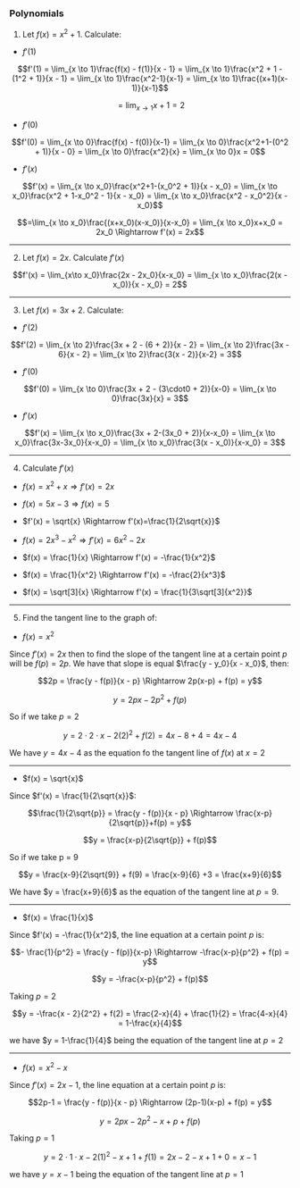 ### Polynomials

1) Let $f(x) = x^2 + 1$. Calculate:

- $f'(1)$

$$f'(1) = \lim_{x \to 1}\frac{f(x) - f(1)}{x - 1} = \lim_{x \to 1}\frac{x^2 + 1 - (1^2 + 1)}{x - 1} = \lim_{x \to 1}\frac{x^2-1}{x-1} = \lim_{x \to 1}\frac{(x+1)(x-1)}{x-1}$$

$$=\lim_{x \to 1}x+1 = 2$$

- $f'(0)$

$$f'(0) = \lim_{x \to 0}\frac{f(x) - f(0)}{x-1} = \lim_{x \to 0}\frac{x^2+1-(0^2 + 1)}{x - 0} = \lim_{x \to 0}\frac{x^2}{x} = \lim_{x \to 0}x = 0$$

- $f'(x)$

$$f'(x) = \lim_{x \to x_0}\frac{x^2+1-(x_0^2 + 1)}{x - x_0} = \lim_{x \to x_0}\frac{x^2 + 1-x_0^2 - 1}{x - x_0} = \lim_{x \to x_0}\frac{x^2 - x_0^2}{x - x_0}$$

$$=\lim_{x \to x_0}\frac{(x+x_0)(x-x_0)}{x-x_0} = \lim_{x \to x_0}x+x_0 = 2x_0 \Rightarrow f'(x) = 2x$$

---

2) Let $f(x) = 2x$. Calculate $f'(x)$

$$f'(x) = \lim_{x\to x_0}\frac{2x - 2x_0}{x-x_0} = \lim_{x \to x_0}\frac{2(x - x_0)}{x - x_0} = 2$$

---

3) Let $f(x) = 3x + 2$. Calculate:

- $f'(2)$

$$f'(2) = \lim_{x \to 2}\frac{3x + 2 - (6 + 2)}{x - 2} = \lim_{x \to 2}\frac{3x - 6}{x - 2} = \lim_{x \to 2}\frac{3(x - 2)}{x-2} = 3$$

- $f'(0)$

$$f'(0) = \lim_{x \to 0}\frac{3x + 2 - (3\cdot0 + 2)}{x-0} = \lim_{x \to 0}\frac{3x}{x} = 3$$

- $f'(x)$

$$f'(x) = \lim_{x \to x_0}\frac{3x + 2-(3x_0 + 2)}{x-x_0} = \lim_{x \to x_0}\frac{3x-3x_0}{x-x_0} = \lim_{x \to x_0}\frac{3(x - x_0)}{x-x_0} = 3$$

---

4. Calculate $f'(x)$

- $f(x) = x^2 + x \Rightarrow f'(x) = 2x$

- $f(x) = 5x - 3 \Rightarrow f(x) = 5$

- $f'(x) = \sqrt{x} \Rightarrow f'(x)=\frac{1}{2\sqrt{x}}$

- $f(x) = 2x^3 - x^2 \Rightarrow f'(x) = 6x^2-2x$

- $f(x) = \frac{1}{x} \Rightarrow f'(x) = -\frac{1}{x^2}$

- $f(x) = \frac{1}{x^2} \Rightarrow f'(x) = -\frac{2}{x^3}$

- $f(x) = \sqrt[3]{x} \Rightarrow f'(x) = \frac{1}{3\sqrt[3]{x^2}}$

---

5. Find the tangent line to the graph of:

- $f(x) = x^2$

Since $f'(x) = 2x$ then to find the slope of the tangent line at a certain point $p$ will be $f(p) = 2p$. We have that slope is equal $\frac{y - y_0}{x - x_0}$, then:

$$2p = \frac{y - f(p)}{x - p} \Rightarrow 2p(x-p) + f(p) = y$$

$$y = 2px - 2p^2 + f(p)$$

So if we take $p = 2$ 

$$y = 2\cdot 2 \cdot x - 2(2)^2 + f(2) = 4x-8+4 = 4x-4$$

We have $y = 4x-4$ as the equation fo the tangent line of $f(x)$ at $x = 2$

---

- $f(x) = \sqrt{x}$

Since $f'(x) = \frac{1}{2\sqrt{x}}$:

$$\frac{1}{2\sqrt{p}} = \frac{y - f(p)}{x - p} \Rightarrow \frac{x-p}{2\sqrt{p}}+f(p) = y$$

$$y = \frac{x-p}{2\sqrt{p}} + f(p)$$

So if we take p = 9

$$y = \frac{x-9}{2\sqrt{9}} + f(9) = \frac{x-9}{6} +3 = \frac{x+9}{6}$$

We have $y = \frac{x+9}{6}$ as the equation of the tangent line at $p = 9$.

---

- $f(x) = \frac{1}{x}$

Since $f'(x) = -\frac{1}{x^2}$, the line equation at a certain point $p$ is:

$$- \frac{1}{p^2} = \frac{y - f(p)}{x-p} \Rightarrow -\frac{x-p}{p^2} + f(p) = y$$

$$y = -\frac{x-p}{p^2} + f(p)$$

Taking $p = 2$

$$y = -\frac{x - 2}{2^2} + f(2) = \frac{2-x}{4} + \frac{1}{2} = \frac{4-x}{4} = 1-\frac{x}{4}$$

we have $y = 1-\frac{1}{4}$ being the equation of the tangent line at $p=2$

---

- $f(x) = x^2 - x$

Since $f'(x) = 2x - 1$, the line equation at a certain point $p$ is:

$$2p-1 = \frac{y - f(p)}{x - p} \Rightarrow (2p-1)(x-p) + f(p) = y$$

$$y = 2px - 2p^2 -x +p +f(p)$$

Taking $p = 1$

$$y = 2\cdot 1 \cdot x - 2(1)^2 - x + 1 + f(1) = 2x-2-x+1+0 = x-1$$

we have $y=x-1$ being the equation of the tangent line at $p = 1$
